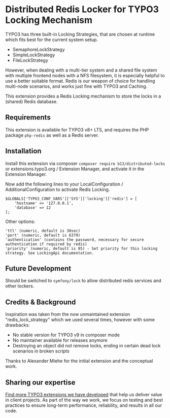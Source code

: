 # Distributed Redis Locker for TYPO3 Locking Mechanism

TYPO3 has three built-in Locking Strategies, that are chosen at runtime which fits best for the current system
setup.

* SemaphoreLockStrategy
* SimpleLockStrategy
* FileLockStrategy

However, when dealing with a multi-tier system and a shared file system with multiple frontend nodes with a NFS
filesystem, it is especially helpful to use a better suitable format. Redis is our weapon of choice for handling
multi-node scenarios, and works just fine with TYPO3 and Caching.

This extension provides a Redis Locking mechanism to store the locks in a (shared) Redis database.

## Requirements

This extension is available for TYPO3 v8+ LTS, and requires the PHP package `php-redis` as well as a Redis server.

## Installation

Install this extension via composer `composer require b13/distributed-locks` or extensions.typo3.org / Extension Manager,
and activate it in the Extension Manager.

Now add the following lines to your LocalConfiguration / AdditionalConfiguration to activate Redis Locking.

    $GLOBALS['TYPO3_CONF_VARS']['SYS']['locking']['redis'] = [
        'hostname' => '127.0.0.1',
        'database' => 12
    ];

Other options:

    'ttl' (numeric, default is 30sec)
    'port' (numeric, default is 6379)
    'authentication' (contains the password, necessary for secure authentication if required by redis)
    'priority' (numeric, default is 95) - Set priority for this locking strategy. See LockingApi documentation.

## Future Development

Should be switched to `symfony/lock` to allow distributed redis services and other lockers.

## Credits & Background 

Inspiration was taken from the now unmaintained extension "redis_lock_strategy" which we used several times, however
with some drawbacks:

* No stable version for TYPO3 v9 in composer mode
* No maintainer available for releases anymore
* Destroying an object did not remove locks, ending in certain dead lock scenarios in broken scripts

Thanks to Alexander Miehe for the initial extension and the conceptual work.

## Sharing our expertise

[Find more TYPO3 extensions we have developed](https://b13.com/useful-typo3-extensions-from-b13-to-you) that help us deliver value in client projects. As part of the way we work, we focus on testing and best practices to ensure long-term performance, reliability, and results in all our code.
